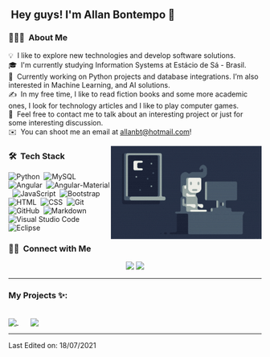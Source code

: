## &nbsp;Hey guys! I'm Allan Bontempo 👋 

### 👨🏻‍💻 &nbsp;About Me

💡 &nbsp;I like to explore new technologies and develop software solutions.\
🎓 &nbsp;I'm currently studying Information Systems at Estácio de Sá - Brasil.\
🌱 &nbsp;Currently working on Python projects and database integrations. I’m also interested in Machine Learning, and AI solutions.\
✍️ &nbsp;In my free time, I like to read fiction books and some more academic ones, I look for technology articles and I like to play computer games.\
💬 &nbsp;Feel free to contact me to talk about an interesting project or just for some interesting discussion.\
✉️ &nbsp;You can shoot me an email at allanbt@hotmail.com!
<!---📄 &nbsp;Please have a look at my [Résumé](https://www.adityavsingh.com/resume.html) for more details about me. I'm open to feedback and suggestions! --->

<img alt="Night Coding" src="https://raw.githubusercontent.com/AVS1508/AVS1508/master/assets/Night-Coding.gif" align="right"/>

### 🛠 &nbsp;Tech Stack

![Python](https://img.shields.io/badge/-Python-05122A?style=flat&logo=python)&nbsp;
![MySQL](https://img.shields.io/badge/MySQL-05122A?styleflat&logo=mysql&logoColor=white)
![Angular](https://img.shields.io/badge/Angular-05122A?flat&logo=angular&logoColor=red)&nbsp;
![Angular-Material](https://img.shields.io/badge/Material-05122A?style=flat&logo=material-ui&logoColor=white)&nbsp;
![JavaScript](https://img.shields.io/badge/-JavaScript-05122A?style=flat&logo=javascript)&nbsp;
![Bootstrap](https://img.shields.io/badge/-Bootstrap-05122A?style=flat&logo=bootstrap&logoColor=563D7C)&nbsp;
![HTML](https://img.shields.io/badge/-HTML-05122A?style=flat&logo=HTML5)&nbsp;
![CSS](https://img.shields.io/badge/-CSS-05122A?style=flat&logo=CSS3&logoColor=1572B6)&nbsp;
![Git](https://img.shields.io/badge/-Git-05122A?style=flat&logo=git)&nbsp;
![GitHub](https://img.shields.io/badge/-GitHub-05122A?style=flat&logo=github)&nbsp;
![Markdown](https://img.shields.io/badge/-Markdown-05122A?style=flat&logo=markdown)&nbsp;
![Visual Studio Code](https://img.shields.io/badge/-Visual%20Studio%20Code-05122A?style=flat&logo=visual-studio-code&logoColor=007ACC)&nbsp;
![Eclipse](https://img.shields.io/badge/-Eclipse-05122A?style=flat&logo=eclipse-ide&logoColor=2C2255)&nbsp;

### 🤝🏻 &nbsp;Connect with Me

<p align="center">
<a href="https://www.linkedin.com/in/allan-bontempo-168721130/"><img src="https://img.shields.io/badge/-Allan%20Bontempo-0077B5?style=flat&logo=Linkedin&logoColor=white"/></a>
<a href="https://www.instagram.com/allangoodtime/"><img src="https://img.shields.io/badge/-@allangoodtime-E4405F?style=flat&logo=Instagram&logoColor=white"/></a>
</p>


----
### My Projects ✨:
<br>
<a href="https://github.com/AllanBontempo/Artist_Website">
  <img align="center" src="https://github-readme-stats.vercel.app/api/pin/?username=AllanBontempo&repo=Artist_Website&theme=tokyonight"/>
</a>
&nbsp;
&nbsp;
&nbsp;
<a href="https://github.com/AllanBontempo/PousadaTucanoMarahu">
 <img align="center" src="https://github-readme-stats.vercel.app/api/pin/?username=AllanBontempo&repo=PousadaTucanoMarahu&theme=tokyonight"/>
</a>



----
Last Edited on: 18/07/2021


